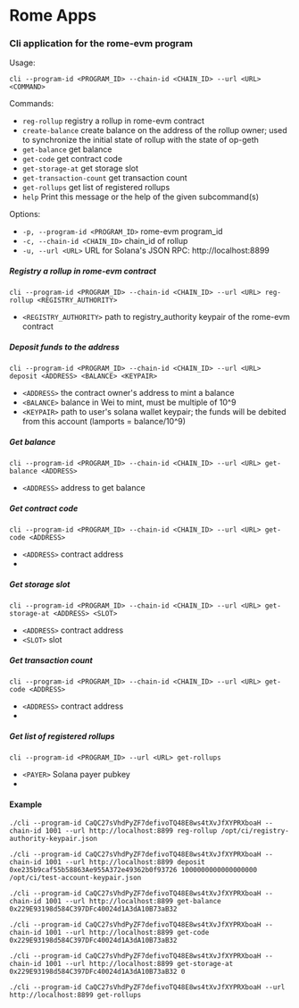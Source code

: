 # Rome Apps

### Cli application for the rome-evm program

Usage: 

`cli --program-id <PROGRAM_ID> --chain-id <CHAIN_ID> --url <URL> <COMMAND>`

Commands:

*  `reg-rollup`             registry a rollup in rome-evm contract
*  `create-balance`         create balance on the address of the rollup owner; used to synchronize the initial state of rollup with the state of op-geth
*  `get-balance`            get balance
*  `get-code`               get contract code
*  `get-storage-at`         get storage slot
*  `get-transaction-count`  get transaction count
*  `get-rollups`            get list of registered rollups
*  `help`                   Print this message or the help of the given subcommand(s)

Options:
* `-p, --program-id <PROGRAM_ID>`  rome-evm program_id
* `-c, --chain-id <CHAIN_ID>`      chain_id of rollup
* `-u, --url <URL>`                URL for Solana's JSON RPC: http://localhost:8899

##### Registry a rollup in rome-evm contract

`cli --program-id <PROGRAM_ID> --chain-id <CHAIN_ID> --url <URL> reg-rollup <REGISTRY_AUTHORITY>`

* `<REGISTRY_AUTHORITY>`  path to registry_authority keypair of the rome-evm contract


##### Deposit funds to the address

`cli --program-id <PROGRAM_ID> --chain-id <CHAIN_ID> --url <URL> deposit <ADDRESS> <BALANCE> <KEYPAIR>`

* `<ADDRESS>`  the contract owner's address to mint a balance
* `<BALANCE>`  balance in Wei to mint, must be multiple of 10^9
* `<KEYPAIR>`  path to user's solana wallet keypair; the funds will be debited from this account (lamports = balance/10^9) 


##### Get balance

`cli --program-id <PROGRAM_ID> --chain-id <CHAIN_ID> --url <URL> get-balance <ADDRESS>`

* `<ADDRESS>`  address to get balance

##### Get contract code

`cli --program-id <PROGRAM_ID> --chain-id <CHAIN_ID> --url <URL> get-code <ADDRESS>`

* `<ADDRESS>`  contract address
* 

##### Get storage slot

`cli --program-id <PROGRAM_ID> --chain-id <CHAIN_ID> --url <URL> get-storage-at <ADDRESS> <SLOT>`

* `<ADDRESS>`  contract address
* `<SLOT>`     slot

##### Get transaction count

`cli --program-id <PROGRAM_ID> --chain-id <CHAIN_ID> --url <URL> get-code <ADDRESS>`

* `<ADDRESS>`  contract address
*

##### Get list of registered rollups

`cli --program-id <PROGRAM_ID> --url <URL> get-rollups`

* `<PAYER>`  Solana payer pubkey
*

#### Example
`./cli --program-id CaQC27sVhdPyZF7defivoTQ48E8ws4tXvJfXYPRXboaH --chain-id 1001 --url http://localhost:8899 reg-rollup /opt/ci/registry-authority-keypair.json`

`./cli --program-id CaQC27sVhdPyZF7defivoTQ48E8ws4tXvJfXYPRXboaH --chain-id 1001 --url http://localhost:8899 deposit 0xe235b9caf55b58863Ae955A372e49362b0f93726 1000000000000000000 /opt/ci/test-account-keypair.json`

`./cli --program-id CaQC27sVhdPyZF7defivoTQ48E8ws4tXvJfXYPRXboaH --chain-id 1001 --url http://localhost:8899 get-balance 0x229E93198d584C397DFc40024d1A3dA10B73aB32`

`./cli --program-id CaQC27sVhdPyZF7defivoTQ48E8ws4tXvJfXYPRXboaH --chain-id 1001 --url http://localhost:8899 get-code 0x229E93198d584C397DFc40024d1A3dA10B73aB32`

`./cli --program-id CaQC27sVhdPyZF7defivoTQ48E8ws4tXvJfXYPRXboaH --chain-id 1001 --url http://localhost:8899 get-storage-at 0x229E93198d584C397DFc40024d1A3dA10B73aB32 0`

`./cli --program-id CaQC27sVhdPyZF7defivoTQ48E8ws4tXvJfXYPRXboaH --url http://localhost:8899 get-rollups`
